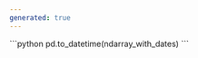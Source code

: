 ```yaml
---
generated: true
---
```


<div markdown="1" class="ans">
```python
pd.to_datetime(ndarray_with_dates)
```
</div>
